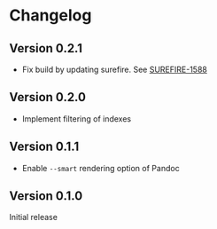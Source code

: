 # Changelog

## Version 0.2.1

* Fix build by updating surefire. See [SUREFIRE-1588](https://issues.apache.org/jira/browse/SUREFIRE-1588)

## Version 0.2.0

* Implement filtering of indexes


## Version 0.1.1

* Enable `--smart` rendering option of Pandoc


## Version 0.1.0

Initial release
